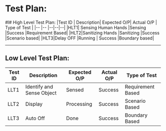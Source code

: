 ﻿# Test Plan:

#l# High Level Test Plan:
|Test ID | Description| Expected O/P| Actual O/P  | Type of Test |
|-- |-- |--|--|--|
|HLT1| Sensing Human Hands |Sensing |Success |Requirement Based|
|HLT2|Sanitizing Hands |Sanitizing |Success |Scenario based|
|HLT3|Delay OFF |Running | Success |Boundary based|
___
## Low Level Test Plan:
|Test ID | Description| Expected O/P| Actual O/P  | Type of Test |
|-- |-- |--|--|--|
|LLT1|Identify and Sense Object| Sensed| Success| Requirement Based|
|LLT2| Display| Processing | Success| Scenario Based|
|LLT3 |Auto Off | Done| Success| Boundary Based|


